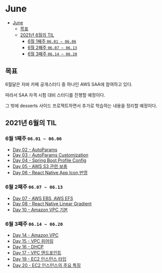 # June

- [June](#june)
  - [목표](#목표)
  - [2021년 6월의 TIL](#2021년-6월의-til)
    - [6월 1째주 `06.01 ~ 06.06`](#6월-1째주-0601--0606)
    - [6월 2째주 `06.07 ~ 06.13`](#6월-2째주-0607--0613)
    - [6월 3째주 `06.14 ~ 06.20`](#6월-3째주-0614--0620)

## 목표

6월달은 자바 카페 공개스터디 중 하나인 AWS SAA에 참여하고 있다.

따라서 SAA 자격 시험 대비 스터디를 진행할 예정이다.

그 밖에 desserts 사이드 프로젝트하면서 추가로 학습하는 내용을 정리할 예정이다.

## 2021년 6월의 TIL

### 6월 1째주 `06.01 ~ 06.06`

* [Day 02 - AutoParams](day02.md)
* [Day 03 - AutoParams Customization](day03.md)
* [Day 04 - Spring Boot Profile Config](day04.md)
* [Day 05 - AWS S3 관련 보충](day05.md)
* [Day 06 - React Native App Icon 반영](day06.md)

### 6월 2째주 `06.07 ~ 06.13`

* [Day 07 - AWS EBS, AWS EFS](day07.md)
* [Day 08 - React Native Linear Gradient](day08.md)
* [Day 10 - Amazon VPC 기본](day10.md)

### 6월 3째주 `06.14 ~ 06.20`

* [Day 14 - Amazon VPC](day14.md)
* [Day 15 - VPC 피어링](day15.md)
* [Day 16 - DHCP](day16.md)
* [Day 17 - VPC 엔드포인트](day17.md)
* [Day 19 - EC2 인스턴스 타입](day19.md)
* [Day 20 - EC2 인스턴스의 주요 특징](day20.md)
